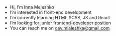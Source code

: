 - Hi, I’m Inna Meleshko
- I’m interested in front-end development
- I’m currently learning HTML,SCSS, JS and React
- I’m looking for junior frontend-developer position 
- You can reach me on dev.mialeshka@gmail.com

<!---
InnaMeleshko/InnaMeleshko is a ✨ special ✨ repository because its `README.md` (this file) appears on your GitHub profile.
You can click the Preview link to take a look at your changes.
--->
